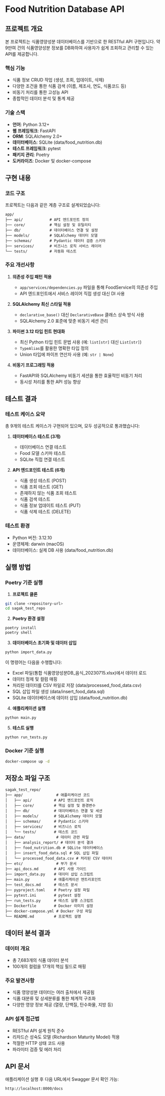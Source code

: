 # Food Nutrition Database API

## 프로젝트 개요

본 프로젝트는 식품영양성분 데이터베이스를 기반으로 한 RESTful API 구현입니다. 약 9만여 건의 식품영양성분 정보를 DB화하여 사용자가 쉽게 조회하고 관리할 수 있는 API를 제공합니다.

### 핵심 기능

- 식품 정보 CRUD 작업 (생성, 조회, 업데이트, 삭제)
- 다양한 조건을 통한 식품 검색 (이름, 제조사, 연도, 식품코드 등)
- 비동기 처리를 통한 고성능 API
- 종합적인 데이터 분석 및 통계 제공

### 기술 스택

- **언어**: Python 3.12+
- **웹 프레임워크**: FastAPI
- **ORM**: SQLAlchemy 2.0+
- **데이터베이스**: SQLite (data/food_nutrition.db)
- **테스트 프레임워크**: pytest
- **패키지 관리**: Poetry
- **도커라이즈**: Docker 및 docker-compose

## 구현 내용

### 코드 구조

프로젝트는 다음과 같은 계층 구조로 설계되었습니다:

```
app/
├── api/            # API 엔드포인트 정의
├── core/           # 핵심 설정 및 유틸리티
├── db/             # 데이터베이스 연결 및 설정
├── models/         # SQLAlchemy 데이터 모델
├── schemas/        # Pydantic 데이터 검증 스키마
├── services/       # 비즈니스 로직 서비스 레이어
└── tests/          # 자동화 테스트
```

### 주요 개선사항

1. **의존성 주입 패턴 적용**
   - `app/services/dependencies.py` 파일을 통해 FoodService의 의존성 주입
   - API 엔드포인트에서 서비스 레이어 직접 생성 대신 DI 사용

2. **SQLAlchemy 최신 스타일 적용**
   - `declarative_base()` 대신 `DeclarativeBase` 클래스 상속 방식 사용
   - SQLAlchemy 2.0 표준에 맞춘 비동기 세션 관리

3. **파이썬 3.12 타입 힌트 현대화**
   - 최신 Python 타입 힌트 문법 사용 (예: `list[str]` 대신 `List[str]`)
   - `TypeAlias`를 활용한 명확한 타입 정의
   - Union 타입에 파이프 연산자 사용 (예: `str | None`)

4. **비동기 프로그래밍 적용**
   - FastAPI와 SQLAlchemy 비동기 세션을 통한 효율적인 비동기 처리
   - 동시성 처리를 통한 API 성능 향상

## 테스트 결과

### 테스트 케이스 요약

총 9개의 테스트 케이스가 구현되어 있으며, 모두 성공적으로 통과했습니다:

1. **데이터베이스 테스트 (3개)**
   - 데이터베이스 연결 테스트
   - Food 모델 스키마 테스트
   - SQLite 직접 연결 테스트

2. **API 엔드포인트 테스트 (6개)**
   - 식품 생성 테스트 (POST)
   - 식품 조회 테스트 (GET)
   - 존재하지 않는 식품 조회 테스트
   - 식품 검색 테스트
   - 식품 정보 업데이트 테스트 (PUT)
   - 식품 삭제 테스트 (DELETE)

### 테스트 환경

- Python 버전: 3.12.10
- 운영체제: darwin (macOS)
- 데이터베이스: 실제 DB 사용 (data/food_nutrition.db)

## 실행 방법

### Poetry 기준 실행

1. **프로젝트 클론**

```bash
git clone <repository-url>
cd sagak_test_repo
```

2. **Poetry 환경 설정**

```bash
poetry install
poetry shell
```

3. **데이터베이스 초기화 및 데이터 삽입**

```bash
python import_data.py
```

이 명령어는 다음을 수행합니다:
- Excel 파일(통합 식품영양성분DB_음식_20230715.xlsx)에서 데이터 로드
- 데이터 정제 및 컬럼 매핑
- 처리된 데이터를 CSV 파일로 저장 (data/processed_food_data.csv)
- SQL 삽입 파일 생성 (data/insert_food_data.sql)
- SQLite 데이터베이스에 데이터 삽입 (data/food_nutrition.db)

4. **애플리케이션 실행**

```bash
python main.py
```

5. **테스트 실행**

```bash
python run_tests.py
```

### Docker 기준 실행

```bash
docker-compose up -d
```

## 저장소 파일 구조

```
sagak_test_repo/
├── app/               # 애플리케이션 코드
│   ├── api/          # API 엔드포인트 로직
│   ├── core/         # 핵심 설정 및 환경변수
│   ├── db/           # 데이터베이스 연결 및 세션
│   ├── models/       # SQLAlchemy 데이터 모델
│   ├── schemas/      # Pydantic 스키마
│   ├── services/     # 비즈니스 로직
│   └── tests/        # 테스트 코드
├── data/              # 데이터 관련 파일
│   ├── analysis_report/ # 데이터 분석 결과
│   ├── food_nutrition.db # SQLite 데이터베이스
│   ├── insert_food_data.sql # SQL 삽입 파일
│   └── processed_food_data.csv # 처리된 CSV 데이터
├── etc/               # 부가 문서
├── api_docs.md       # API 사용 가이드
├── import_data.py    # 데이터 삽입 스크립트
├── main.py           # 애플리케이션 엔트리포인트
├── test_docs.md      # 테스트 문서
├── pyproject.toml    # Poetry 설정 파일
├── pytest.ini        # pytest 설정
├── run_tests.py      # 테스트 실행 스크립트
├── Dockerfile        # Docker 이미지 설정
├── docker-compose.yml # Docker 구성 파일
└── README.md         # 프로젝트 설명
```

## 데이터 분석 결과

### 데이터 개요

- 총 7,683개의 식품 데이터 분석
- 100개의 컬럼을 17개의 핵심 필드로 매핑

### 주요 발견사항

- 식품 영양성분 데이터는 여러 출처에서 제공됨
- 식품 대분류 및 상세분류를 통한 체계적 구조화
- 다양한 영양 정보 제공 (열량, 단백질, 탄수화물, 지방 등)

### API 설계 접근법

- RESTful API 설계 원칙 준수
- 리차드슨 성숙도 모델 (Richardson Maturity Model) 적용
- 적절한 HTTP 상태 코드 사용
- 파라미터 검증 및 에러 처리

## API 문서

애플리케이션 실행 후 다음 URL에서 Swagger 문서 확인 가능:

```
http://localhost:8000/docs
```